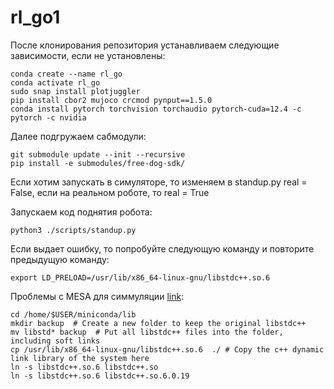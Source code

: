 # rl_go1

После клонирования репозитория устанавливаем следующие зависимости, если не установлены:
```
conda create --name rl_go
conda activate rl_go
sudo snap install plotjuggler
pip install cbor2 mujoco crcmod pynput==1.5.0
conda install pytorch torchvision torchaudio pytorch-cuda=12.4 -c pytorch -c nvidia
```

Далее подгружаем сабмодули:
```
git submodule update --init --recursive
pip install -e submodules/free-dog-sdk/
```
Если хотим запускать в симуляторе, то изменяем в standup.py real = False, если на реальном роботе, то real = True

Запускаем код поднятия робота:
```
python3 ./scripts/standup.py
```
Если выдает ошибку, то попробуйте следующую команду и повторите предыдущую команду:
```
export LD_PRELOAD=/usr/lib/x86_64-linux-gnu/libstdc++.so.6
```

Проблемы с MESA для симмуляции [link](https://stackoverflow.com/questions/72110384/libgl-error-mesa-loader-failed-to-open-iris):
```
cd /home/$USER/miniconda/lib
mkdir backup  # Create a new folder to keep the original libstdc++
mv libstd* backup  # Put all libstdc++ files into the folder, including soft links
cp /usr/lib/x86_64-linux-gnu/libstdc++.so.6  ./ # Copy the c++ dynamic link library of the system here
ln -s libstdc++.so.6 libstdc++.so
ln -s libstdc++.so.6 libstdc++.so.6.0.19
```
